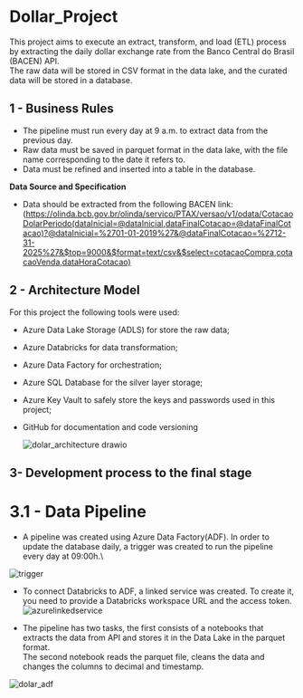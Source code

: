 # Dollar_Project
This project aims to execute an extract, transform, and load (ETL) process by extracting the daily dollar exchange rate from the Banco Central do Brasil (BACEN) API.\
The raw data will be stored in CSV format in the data lake, and the curated data will be stored in a database.

## 1 - Business Rules
- The pipeline must run every day at 9 a.m. to extract data from the previous day.
- Raw data must be saved in parquet format in the data lake, with the file name corresponding to the date it refers to.
- Data must be refined and inserted into a table in the database.

**Data Source and Specification**
- Data should be extracted from the following BACEN link: (https://olinda.bcb.gov.br/olinda/servico/PTAX/versao/v1/odata/CotacaoDolarPeriodo(dataInicial=@dataInicial,dataFinalCotacao=@dataFinalCotacao)?@dataInicial=%2701-01-2019%27&@dataFinalCotacao=%2712-31-2025%27&$top=9000&$format=text/csv&$select=cotacaoCompra,cotacaoVenda,dataHoraCotacao)

## 2 - Architecture Model
For this project the following tools were used:
- Azure Data Lake Storage (ADLS) for store the raw data;
- Azure Databricks for data transformation;
- Azure Data Factory for orchestration;
- Azure SQL Database for the silver layer storage;
- Azure Key Vault to safely store the keys and passwords used in this project;
- GitHub for documentation and code versioning

  ![dolar_architecture drawio](https://github.com/Ingrid-Sollim/Projeto_dolar/assets/119446486/470f441f-c978-4475-8d39-1533b203e46c)



## 3- Development process to the final stage
# 3.1 - Data Pipeline
- A pipeline was created using Azure Data Factory(ADF). In order to update the database daily, a trigger was created to run the pipeline every day at 09:00h.\

![trigger](https://github.com/Ingrid-Sollim/Projeto_dolar/assets/119446486/a4fbdccd-b7f2-4e07-b002-2a2d55d2380b)

- To connect Databricks to ADF, a linked service was created. To create it, you need to provide a Databricks workspace URL and the access token. \
![azurelinkedservice](https://github.com/Ingrid-Sollim/Projeto_dolar/assets/119446486/347dc854-0fda-4fbe-8445-4b32508a92e7)


- The pipeline has two tasks, the first consists of a notebooks that extracts the data from API and stores it in the Data Lake in the parquet format.\
The second notebook reads the parquet file, cleans the data and changes the columns to decimal and timestamp.


![dolar_adf](https://github.com/Ingrid-Sollim/Projeto_dolar/assets/119446486/19fd496e-e7c8-484e-9a8b-16c1674c40d8)

